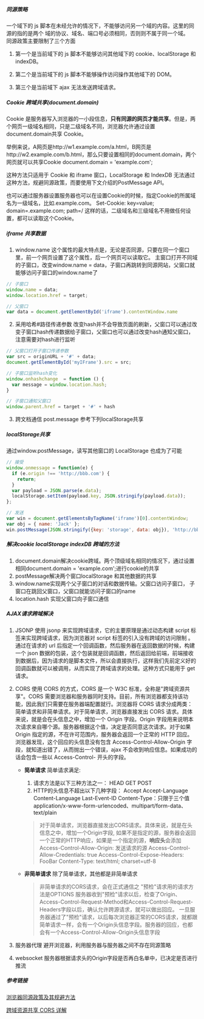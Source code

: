 ##### 同源策略
一个域下的 js 脚本在未经允许的情况下，不能够访问另一个域的内容。这里的同源的指的是两个
域的协议、域名、端口号必须相同，否则则不属于同一个域。  
同源政策主要限制了三个方面
1. 第一个是当前域下的 js 脚本不能够访问其他域下的 cookie、localStorage 和 indexDB。

2. 第二个是当前域下的 js 脚本不能够操作访问操作其他域下的 DOM。

3. 第三个是当前域下 ajax 无法发送跨域请求。

##### Cookie 跨域共享(document.domain)
Cookie 是服务器写入浏览器的一小段信息，**只有同源的网页才能共享**。但是，两个网页一级域名相同，只是二级域名不同，浏览器允许通过设置document.domain共享 Cookie。

举例来说，A网页是http://w1.example.com/a.html，B网页是http://w2.example.com/b.html，那么只要设置相同的document.domain，两个网页就可以共享Cookie
document.domain = 'example.com';

这种方法只适用于 Cookie 和 iframe 窗口，LocalStorage 和 IndexDB 无法通过这种方法，规避同源政策，而要使用下文介绍的PostMessage API。

也可以通过服务器设置服务器也可以在设置Cookie的时候，指定Cookie的所属域名为一级域名，比如.example.com。
Set-Cookie: key=value; domain=.example.com; path=/
这样的话，二级域名和三级域名不用做任何设置，都可以读取这个Cookie。

##### iframe 共享数据
1. window.name
这个属性的最大特点是，无论是否同源，只要在同一个窗口里，前一个网页设置了这个属性，后一个网页可以读取它。
主窗口打开不同域的子窗口，改变window.name = data，子窗口再跳转到同源网站，父窗口就能够访问子窗口的window.name了
```javascript
// 子窗口
window.name = data;
window.location.href = target;

// 父窗口
var data = document.getElementById('iframe').contentWindow.name
```
2. 采用哈希#路径传递参数
改变hash并不会导致页面的刷新，父窗口可以通过改变子窗口hash传递数据给子窗口，父窗口也可以通过改变hash通知父窗口，注意需要对hash进行监听
```javascript
// 父窗口打开子窗口传递参数
var src = originURL + '#' + data;
document.getElementById('myIFrame').src = src;

// 子窗口监听hash变化
window.onhashchange  = function () {
  var message = window.location.hash;
}

// 子窗口通知父窗口
window.parent.href = target + '#' + hash
```
3. 跨文档通信 post.message
参考下列localStorage共享

##### localStorage共享
通过window.postMessage，读写其他窗口的 LocalStorage 也成为了可能

```javascript
// 接受
window.onmessage = function(e) {
  if (e.origin !== 'http://bbb.com') {
    return;
  }
  var payload = JSON.parse(e.data);
  localStorage.setItem(payload.key, JSON.stringify(payload.data));
};

// 发送
var win = document.getElementsByTagName('iframe')[0].contentWindow;
var obj = { name: 'Jack' };
win.postMessage(JSON.stringify({key: 'storage', data: obj}), 'http://bbb.com');

```

##### 解决cookie localStorage indexDB 跨域的方法
1. document.domain解决cookie跨域。两个顶级域名相同的情况下，通过设置相同document.domain = 'example.com';进行cookie的共享
2. postMessage解决两个窗口localStorage 和其他数据的共享
3. window.name实现两个父子窗口的对话和数据传输。父窗口访问子窗口， 子窗口在跳回父窗口，父窗口就能访问子窗口的name
4. location.hash 实现父窗口向子窗口通信

##### AJAX请求跨域解决
1. JSONP
使用 jsonp 来实现跨域请求，它的主要原理是通过动态构建 script  标签来实现跨域请求，因为浏览器对 script 标签的引入没有跨域的访问限制 。通过在请求的 url 后指定一个回调函数，然后服务器在返回数据的时候，构建一个 json 数据的包装，这个包装就是回调函数，然后返回给前端，前端接收到数据后，因为请求的是脚本文件，所以会直接执行，这样我们先前定义好的回调函数就可以被调用，从而实现了跨域请求的处理。这种方式只能用于 get 请求。

2. CORS
使用 CORS 的方式，CORS 是一个 W3C 标准，全称是"跨域资源共享"。CORS 需要浏览器和服务器同时支持。目前，所有浏览器都支持该功能，因此我们只需要在服务器端配置就行。浏览器将 CORS 请求分成两类：简单请求和非简单请求。对于简单请求，浏览器直接发出 CORS 请求。具体来说，就是会在头信息之中，增加一个 Origin 字段。Origin 字段用来说明本次请求来自哪个源。服务器根据这个值，决定是否同意这次请求。对于如果 Origin 指定的源，不在许可范围内，服务器会返回一个正常的 HTTP 回应。浏览器发现，这个回应的头信息没有包含 Access-Control-Allow-Origin 字段，就知道出错了，从而抛出一个错误，ajax 不会收到响应信息。如果成功的话会包含一些以 Access-Control- 开头的字段。
    - **简单请求**
    简单请求满足:
        1. 请求方法是以下三种方法之一：
        HEAD
        GET
        POST
        2. HTTP的头信息不超出以下几种字段：
        Accept
        Accept-Language
        Content-Language
        Last-Event-ID
        Content-Type：只限于三个值application/x-www-form-urlencoded、multipart/form-data、text/plain
        > 对于简单请求，浏览器直接发出CORS请求。具体来说，就是在头信息之中，增加一个Origin字段, 如果不是指定的源，服务器会返回一个正常的HTTP响应，如果是一个指定的源，**响应头**会添加
        Access-Control-Allow-Origin: 发送请求的源
        Access-Control-Allow-Credentials: true
        Access-Control-Expose-Headers: FooBar
        Content-Type: text/html; charset=utf-8

    - **非简单请求**
        除了简单请求，其他都是非简单请求
        > 非简单请求的CORS请求，会在正式通信之
        "预检"请求用的请求方法是OPTIONS
        服务器收到"预检"请求以后，检查了Origin、Access-Control-Request-Method和Access-Control-Request-Headers字段以后，确认允许跨源请求，就可以做出回应。
        一旦服务器通过了"预检"请求，以后每次浏览器正常的CORS请求，就都跟简单请求一样，会有一个Origin头信息字段。服务器的回应，也都会有一个Access-Control-Allow-Origin头信息字段


3. 服务器代理
避开浏览器，利用服务器与服务器之间不存在同源策略
4. websocket
服务器根据请求头的Origin字段是否再白名单中，已决定是否进行推流


##### 参考链接
[浏览器同源政策及其规避方法](http://www.ruanyifeng.com/blog/2016/04/same-origin-policy.html)

[跨域资源共享 CORS 详解](http://www.ruanyifeng.com/blog/2016/04/cors.html)